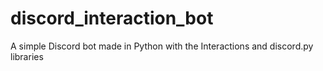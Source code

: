 # discord_interaction_bot
A simple Discord bot made in Python with the Interactions and discord.py libraries
